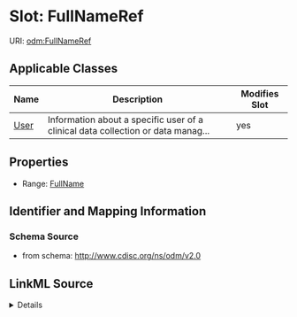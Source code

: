 # Slot: FullNameRef

URI: [odm:FullNameRef](http://www.cdisc.org/ns/odm/v2.0/FullNameRef)



<!-- no inheritance hierarchy -->




## Applicable Classes

| Name | Description | Modifies Slot |
| --- | --- | --- |
[User](User.md) | Information about a specific user of a clinical data collection or data manag... |  yes  |







## Properties

* Range: [FullName](FullName.md)





## Identifier and Mapping Information







### Schema Source


* from schema: http://www.cdisc.org/ns/odm/v2.0




## LinkML Source

<details>
```yaml
name: FullNameRef
from_schema: http://www.cdisc.org/ns/odm/v2.0
rank: 1000
identifier: false
alias: FullNameRef
domain_of:
- User
range: FullName

```
</details>